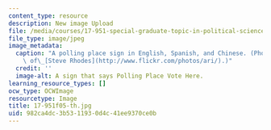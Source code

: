 ```yaml
---
content_type: resource
description: New image Upload
file: /media/courses/17-951-special-graduate-topic-in-political-science-political-behavior-fall-2005/982ca4dc3b5311930d4c41ee9370ce0b_17-951f05-th.jpg
file_type: image/jpeg
image_metadata:
  caption: "A polling place sign in English, Spanish, and Chinese. (Photo courtesy\
    \ of\_[Steve Rhodes](http://www.flickr.com/photos/ari/).)"
  credit: ''
  image-alt: A sign that says Polling Place Vote Here.
learning_resource_types: []
ocw_type: OCWImage
resourcetype: Image
title: 17-951f05-th.jpg
uid: 982ca4dc-3b53-1193-0d4c-41ee9370ce0b
---
```

